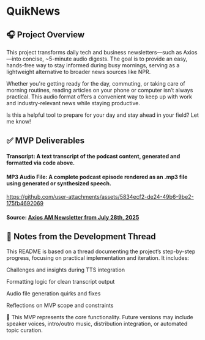 # QuikNews

## 🎧 Project Overview

This project transforms daily tech and business newsletters—such as Axios—into concise, ~5-minute audio digests. The goal is to provide an easy, hands-free way to stay informed during busy mornings, serving as a lightweight alternative to broader news sources like NPR.

Whether you're getting ready for the day, commuting, or taking care of morning routines, reading articles on your phone or computer isn’t always practical. This audio format offers a convenient way to keep up with work and industry-relevant news while staying productive.

Is this a helpful tool to prepare for your day and stay ahead in your field? Let me know!

## ✅ MVP Deliverables

#### Transcript: A text transcript of the podcast content, generated and formatted via code above.

#### MP3 Audio File: A complete podcast episode rendered as an .mp3 file using generated or synthesized speech.

https://github.com/user-attachments/assets/5834ecf2-de24-49b6-9be2-175fb4692069

#### Source: [Axios AM Newsletter from July 28th, 2025](https://www.axios.com/newsletters/axios-am)

## 📌 Notes from the Development Thread

This README is based on a thread documenting the project’s step-by-step progress, focusing on practical implementation and iteration. It includes:

Challenges and insights during TTS integration

Formatting logic for clean transcript output

Audio file generation quirks and fixes

Reflections on MVP scope and constraints

🧪 This MVP represents the core functionality. Future versions may include speaker voices, intro/outro music, distribution integration, or automated topic curation.

